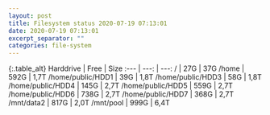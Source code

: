 ```yaml
---
layout: post
title: Filesystem status 2020-07-19 07:13:01
date: 2020-07-19 07:13:01
excerpt_separator: ""
categories: file-system
---
```

{:.table_alt}
Harddrive | Free | Size
:--- | ---: | ---:
/ | 27G | 37G
/home | 592G | 1,7T
/home/public/HDD1 | 39G | 1,8T
/home/public/HDD3 | 58G | 1,8T
/home/public/HDD4 | 145G | 2,7T
/home/public/HDD5 | 559G | 2,7T
/home/public/HDD6 | 738G | 2,7T
/home/public/HDD7 | 368G | 2,7T
/mnt/data2 | 817G | 2,0T
/mnt/pool | 999G | 6,4T
